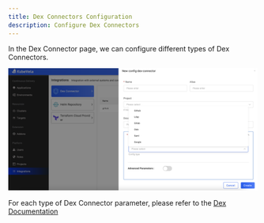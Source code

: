 ```yaml
---
title: Dex Connectors Configuration
description: Configure Dex Connectors
---
```


In the Dex Connector page, we can configure different types of Dex Connectors.

![alt](../../../resources/dex-connectors.png)

For each type of Dex Connector parameter, please refer to the [Dex Documentation](https://dexidp.io/docs/connectors/)
